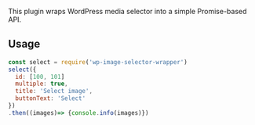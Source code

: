 This plugin wraps WordPress media selector into a simple Promise-based API.

## Usage

```js
const select = require('wp-image-selector-wrapper')
select({
  id: [100, 101]
  multiple: true,
  title: 'Select image',
  buttonText: 'Select'
})
.then((images)=> {console.info(images)})

```
